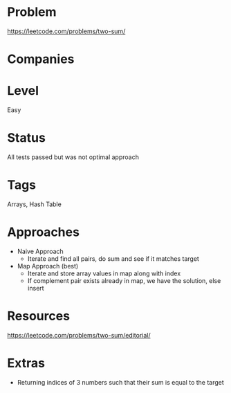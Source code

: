 # Problem

https://leetcode.com/problems/two-sum/

# Companies

# Level

Easy

# Status

All tests passed but was not optimal approach

# Tags

Arrays, Hash Table

# Approaches

- Naive Approach
  - Iterate and find all pairs, do sum and see if it matches target
- Map Approach (best)
  - Iterate and store array values in map along with index
  - If complement pair exists already in map, we have the solution, else insert

# Resources

https://leetcode.com/problems/two-sum/editorial/

# Extras

- Returning indices of 3 numbers such that their sum is equal to the target
